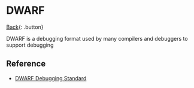 # DWARF

[Back](../../index.md#ccpp-compilers){: .button}

DWARF is a debugging format used by many compilers and debuggers to support debugging

## Reference

- [DWARF Debugging Standard](http://www.dwarfstd.org/)

